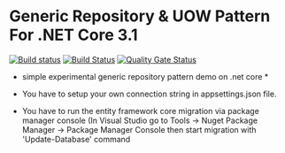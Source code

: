 # Generic Repository &amp; UOW Pattern For .NET Core 3.1

[![Build status](https://ci.appveyor.com/api/projects/status/1gum36aiadit63bk/branch/master?svg=true)](https://ci.appveyor.com/project/senvardarsemih/genericforcore/branch/master)
[![Build Status](https://travis-ci.org/senvardarsemih/generic-for-core.svg?branch=master)](https://travis-ci.org/senvardarsemih/generic-for-core)
[![Quality Gate Status](https://sonarcloud.io/api/project_badges/measure?project=senvardarsemih_genericforcore&metric=alert_status)](https://sonarcloud.io/dashboard?id=senvardarsemih_genericforcore)

* simple experimental generic repository pattern demo on .net core *

* You have to setup your own connection string in appsettings.json file.
* You have to run the entity framework core migration via package manager console (In Visual Studio go to Tools -> Nuget Package Manager -> Package Manager Console then start migration with 'Update-Database' command
